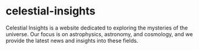 # celestial-insights
Celestial Insights is a website dedicated to exploring the mysteries of the universe. Our focus is on astrophysics, astronomy, and cosmology, and we provide the latest news and insights into these fields.

